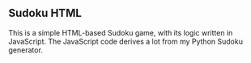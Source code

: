 ## Sudoku HTML
This is a simple HTML-based Sudoku game, with its logic written in JavaScript. The JavaScript code derives a lot from my Python Sudoku generator.